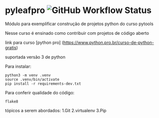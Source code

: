 # pyleafpro ![GitHub Workflow Status](https://img.shields.io/github/workflow/status/pouster-audio/pyleafpro/Python%20application)
Módulo para exemplificar construção de projetos python do curso pytools

Nesse curso é ensinado como contribuir com projetos de código aberto

link para curso [python pro] (https://www.python.pro.br/curso-de-python-gratis)

suportada versão 3 de python

Para instalar:

```console
python3 -m venv .venv
source .venv/bin/activate
pip install -r requirements-dev.txt
```

Para conferir qualidade do código:

```console
flake8

```

tópicos a serem abordados:
  1.Git
  2.virtualenv
  3.Pip
